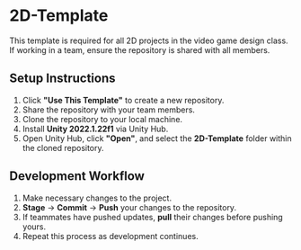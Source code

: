 # 2D-Template  

This template is required for all 2D projects in the video game design class. If working in a team, ensure the repository is shared with all members.  

## Setup Instructions  
1. Click **"Use This Template"** to create a new repository.  
2. Share the repository with your team members.  
3. Clone the repository to your local machine.  
4. Install **Unity 2022.1.22f1** via Unity Hub.  
5. Open Unity Hub, click **"Open"**, and select the **2D-Template** folder within the cloned repository.  

## Development Workflow  
1. Make necessary changes to the project.  
2. **Stage** → **Commit** → **Push** your changes to the repository.  
3. If teammates have pushed updates, **pull** their changes before pushing yours.  
4. Repeat this process as development continues.  
